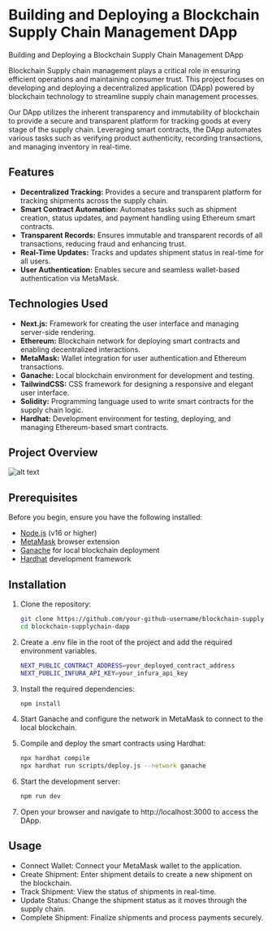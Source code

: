 # Building and Deploying a Blockchain Supply Chain Management DApp

Building and Deploying a Blockchain Supply Chain Management DApp

Blockchain Supply chain management plays a critical role in ensuring efficient operations and maintaining consumer trust. This project focuses on developing and deploying a decentralized application (DApp) powered by blockchain technology to streamline supply chain management processes.

Our DApp utilizes the inherent transparency and immutability of blockchain to provide a secure and transparent platform for tracking goods at every stage of the supply chain. Leveraging smart contracts, the DApp automates various tasks such as verifying product authenticity, recording transactions, and managing inventory in real-time.

## Features

- **Decentralized Tracking:** Provides a secure and transparent platform for tracking shipments across the supply chain.
- **Smart Contract Automation:** Automates tasks such as shipment creation, status updates, and payment handling using Ethereum smart contracts.
- **Transparent Records:** Ensures immutable and transparent records of all transactions, reducing fraud and enhancing trust.
- **Real-Time Updates:** Tracks and updates shipment status in real-time for all users.
- **User Authentication:** Enables secure and seamless wallet-based authentication via MetaMask.

## Technologies Used

- **Next.js:** Framework for creating the user interface and managing server-side rendering.
- **Ethereum:** Blockchain network for deploying smart contracts and enabling decentralized interactions.
- **MetaMask:** Wallet integration for user authentication and Ethereum transactions.
- **Ganache:** Local blockchain environment for development and testing.
- **TailwindCSS:** CSS framework for designing a responsive and elegant user interface.
- **Solidity:** Programming language used to write smart contracts for the supply chain logic.
- **Hardhat:** Development environment for testing, deploying, and managing Ethereum-based smart contracts.

## Project Overview

![alt text](https://raw.githubusercontent.com/AyushPoddar6845/supplyChain-codered25/refs/heads/main/Images/Screenshot%202025-01-10%20074411.png)

## Prerequisites

Before you begin, ensure you have the following installed:

- [Node.js](https://nodejs.org/) (v16 or higher)
- [MetaMask](https://metamask.io/) browser extension
- [Ganache](https://trufflesuite.com/ganache/) for local blockchain deployment
- [Hardhat](https://hardhat.org/) development framework

## Installation

1. Clone the repository:

   ```bash
   git clone https://github.com/your-github-username/blockchain-supplychain-dapp.git
   cd blockchain-supplychain-dapp

   ```

2. Create a .env file in the root of the project and add the required environment variables.

   ```bash
   NEXT_PUBLIC_CONTRACT_ADDRESS=your_deployed_contract_address
   NEXT_PUBLIC_INFURA_API_KEY=your_infura_api_key

   ```

3. Install the required dependencies:

   ```bash
   npm install

   ```

4. Start Ganache and configure the network in MetaMask to connect to the local blockchain.

5. Compile and deploy the smart contracts using Hardhat:

   ```bash
   npx hardhat compile
   npx hardhat run scripts/deploy.js --network ganache

   ```

6. Start the development server:

   ```bash
   npm run dev

   ```

7. Open your browser and navigate to http://localhost:3000 to access the DApp.

## Usage

- Connect Wallet: Connect your MetaMask wallet to the application.
- Create Shipment: Enter shipment details to create a new shipment on the blockchain.
- Track Shipment: View the status of shipments in real-time.
- Update Status: Change the shipment status as it moves through the supply chain.
- Complete Shipment: Finalize shipments and process payments securely.
